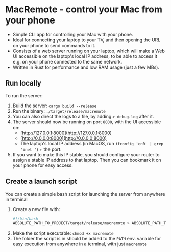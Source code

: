 # MacRemote - control your Mac from your phone

- Simple CLI app for controlling your Mac with your phone.
- Ideal for connecting your laptop to your TV, and then opening the URL on your phone to send commands to it.
- Consists of a web server running on your laptop, which will make a Web UI accessible on the laptop's local IP address, to be able to access it e.g. on your phone connected to the same network.
- Written in Rust for performance and low RAM usage (just a few MBs).

## Run locally

To run the server:

1. Build the server: `cargo build --release`
2. Run the binary: `./target/release/macremote`
3. You can also direct the logs to a file, by adding `> debug.log` after it.
4. The server should now be running on port `8000`, with the UI accessible on:
    - [http://127.0.0.1:8000](http://127.0.0.1:8000)
    - [http://0.0.0.0:8000](http://0.0.0.0:8000)
    - The laptop's local IP address (in MacOS, run `ifconfig 'en0' | grep 'inet '`) + the port.
5. If you want to make this IP stable, you should configure your router to assign
   a stable IP address to that laptop. Then you can bookmark it on your phone for easy access.

## Create a launch script

You can create a simple bash script for launching the server from anywhere in terminal

1. Create a new file with:
    ```sh
    #!/bin/bash
    ABSOLUTE_PATH_TO_PROJECT/target/release/macremote > ABSOLUTE_PATH_TO_LOG_DIR/debug.log
    ```
5. Make the script executable: `chmod +x macremote`
6. The folder the script is in should be added to the `PATH` env. variable for easy execution from anywhere in a terminal, with just `macremote`


